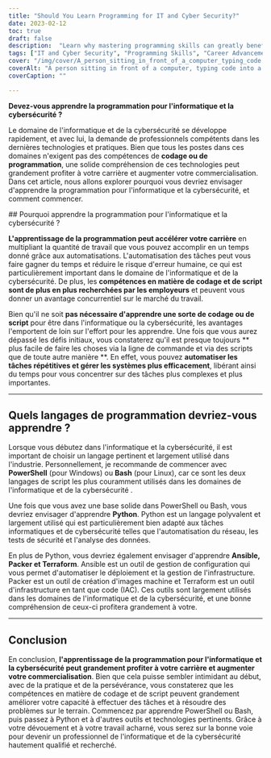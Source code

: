 ```yaml
---
title: "Should You Learn Programming for IT and Cyber Security?"
date: 2023-02-12
toc: true
draft: false
description:  "Learn why mastering programming skills can greatly benefit your IT and Cyber Security career, and how to get started with PowerShell, Bash, Python, Ansible, Packer, and Terraform."
tags: ["IT and Cyber Security", "Programming Skills", "Career Advancement", "PowerShell", "Bash", "Python", "Ansible", "Packer", "Terraform", "Automation", "Command Line", "Scripting", "Infrastructure Deployment", "Data Analysis", "Security Testing"]
cover: "/img/cover/A_person_sitting_in_front_of_a_computer_typing_code.png"
coverAlt: "A person sitting in front of a computer, typing code into a command line interface with lines of text scrolling on the screen. "
coverCaption: ""

---
```


**Devez-vous apprendre la programmation pour l'informatique et la cybersécurité ?**  Le domaine de l'informatique et de la cybersécurité se développe rapidement, et avec lui, la demande de professionnels compétents dans les dernières technologies et pratiques. Bien que tous les postes dans ces domaines n'exigent pas des compétences de **codage ou de programmation**, une solide compréhension de ces technologies peut grandement profiter à votre carrière et augmenter votre commercialisation. Dans cet article, nous allons explorer pourquoi vous devriez envisager d'apprendre la programmation pour l'informatique et la cybersécurité, et comment commencer.  ## Pourquoi apprendre la programmation pour l'informatique et la cybersécurité ?  **L'apprentissage de la programmation peut accélérer votre carrière** en multipliant la quantité de travail que vous pouvez accomplir en un temps donné grâce aux automatisations. L'automatisation des tâches peut vous faire gagner du temps et réduire le risque d'erreur humaine, ce qui est particulièrement important dans le domaine de l'informatique et de la cybersécurité. De plus, les **compétences en matière de codage et de script sont de plus en plus recherchées par les employeurs** et peuvent vous donner un avantage concurrentiel sur le marché du travail.  Bien qu'il ne soit **pas nécessaire d'apprendre une sorte de codage ou de script** pour être dans l'informatique ou la cybersécurité, les avantages l'emportent de loin sur l'effort pour les apprendre. Une fois que vous aurez dépassé les défis initiaux, vous constaterez qu'il est presque toujours ** plus facile de faire les choses via la ligne de commande et via des scripts que de toute autre manière **. En effet, vous pouvez **automatiser les tâches répétitives et gérer les systèmes plus efficacement**, libérant ainsi du temps pour vous concentrer sur des tâches plus complexes et plus importantes.  _________________________  ## Quels langages de programmation devriez-vous apprendre ?  Lorsque vous débutez dans l'informatique et la cybersécurité, il est important de choisir un langage pertinent et largement utilisé dans l'industrie. Personnellement, je recommande de commencer avec **PowerShell** (pour Windows) ou **Bash** (pour Linux), car ce sont les deux langages de script les plus couramment utilisés dans les domaines de l'informatique et de la cybersécurité .  Une fois que vous avez une base solide dans PowerShell ou Bash, vous devriez envisager d'apprendre **Python**. Python est un langage polyvalent et largement utilisé qui est particulièrement bien adapté aux tâches informatiques et de cybersécurité telles que l'automatisation du réseau, les tests de sécurité et l'analyse des données.  En plus de Python, vous devriez également envisager d'apprendre **Ansible, Packer et Terraform**. Ansible est un outil de gestion de configuration qui vous permet d'automatiser le déploiement et la gestion de l'infrastructure. Packer est un outil de création d'images machine et Terraform est un outil d'infrastructure en tant que code (IAC). Ces outils sont largement utilisés dans les domaines de l'informatique et de la cybersécurité, et une bonne compréhension de ceux-ci profitera grandement à votre.  _________________________  ## Conclusion  En conclusion, **l'apprentissage de la programmation pour l'informatique et la cybersécurité peut grandement profiter à votre carrière et augmenter votre commercialisation**. Bien que cela puisse sembler intimidant au début, avec de la pratique et de la persévérance, vous constaterez que les compétences en matière de codage et de script peuvent grandement améliorer votre capacité à effectuer des tâches et à résoudre des problèmes sur le terrain. Commencez par apprendre PowerShell ou Bash, puis passez à Python et à d'autres outils et technologies pertinents. Grâce à votre dévouement et à votre travail acharné, vous serez sur la bonne voie pour devenir un professionnel de l'informatique et de la cybersécurité hautement qualifié et recherché.
